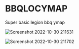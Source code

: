 # BBQLOCYMAP
Super basic legion bbq ymap


![Screenshot 2022-10-30 211631](https://user-images.githubusercontent.com/108566893/198930278-4085e248-e9be-46b6-b2cc-594b4570fb6e.png)


![Screenshot 2022-10-30 211702](https://user-images.githubusercontent.com/108566893/198930290-9b0544ce-b247-4b41-b75b-ebdee4a8f9ed.png)
